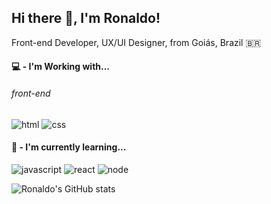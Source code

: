 ## Hi there 👋, I'm Ronaldo! 

Front-end Developer, UX/UI Designer, from Goiás, Brazil 🇧🇷

<h4>💻 - I'm Working with...</h4>  
<h6>front-end</h6>

<img src="https://img.shields.io/badge/HTML5-E34F26?style=for-the-badge&logo=html5&logoColor=white" alt="html" > <img src="https://img.shields.io/badge/CSS3-1572B6?style=for-the-badge&logo=css3&logoColor=white" alt="css">

<h4>📖 - I'm currently learning...</h4>

<img src="https://img.shields.io/badge/JavaScript-F7DF1E?style=for-the-badge&logo=javascript&logoColor=black" alt="javascript"> <img src="https://img.shields.io/badge/React-20232A?style=for-the-badge&logo=react&logoColor=61DAFB" alt="react"> <img src="https://img.shields.io/badge/Node.js-43853D?style=for-the-badge&logo=node.js&logoColor=white" alt="node">

![Ronaldo's GitHub stats](https://github-readme-stats.vercel.app/api?username=R0n4kkj&hide=contribs,prs)
